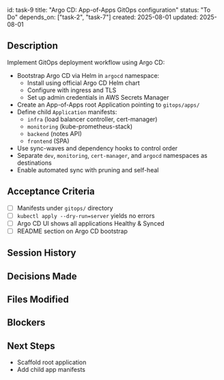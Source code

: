 id: task-9
title: "Argo CD: App-of-Apps GitOps configuration"
status: "To Do"
depends_on: ["task-2", "task-7"]
created: 2025-08-01
updated: 2025-08-01

## Description

Implement GitOps deployment workflow using Argo CD:

- Bootstrap Argo CD via Helm in `argocd` namespace:
  - Install using official Argo CD Helm chart
  - Configure with ingress and TLS
  - Set up admin credentials in AWS Secrets Manager
- Create an App-of-Apps root Application pointing to `gitops/apps/`
- Define child `Application` manifests:
  - `infra` (load balancer controller, cert-manager)
  - `monitoring` (kube-prometheus-stack)
  - `backend` (notes API)
  - `frontend` (SPA)
- Use sync-waves and dependency hooks to control order
- Separate `dev`, `monitoring`, `cert-manager`, and `argocd` namespaces as destinations
- Enable automated sync with pruning and self-heal

## Acceptance Criteria

- [ ] Manifests under `gitops/` directory
- [ ] `kubectl apply --dry-run=server` yields no errors
- [ ] Argo CD UI shows all applications Healthy & Synced
- [ ] README section on Argo CD bootstrap

## Session History

## Decisions Made

## Files Modified

## Blockers

## Next Steps

- Scaffold root application
- Add child app manifests
